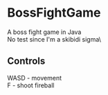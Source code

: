 # BossFightGame
A boss fight game in Java\
No test since I'm a skibidi sigma\
## Controls
WASD - movement\
F - shoot fireball
